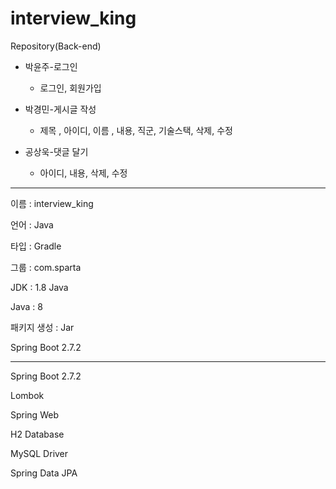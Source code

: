 # interview_king
Repository(Back-end)



- 박윤주-로그인

  - 로그인, 회원가입

  

- 박경민-게시글 작성

  - 제목 , 아이디, 이름 , 내용, 직군, 기술스택, 삭제, 수정 

  

- 공상욱-댓글 달기

  - 아이디, 내용, 삭제, 수정

---



이름 : interview_king

언어 : Java

타입 : Gradle

그룹 : com.sparta

JDK : 1.8 Java

Java : 8

패키지 생성 : Jar

Spring Boot 2.7.2



---



Spring Boot 2.7.2

Lombok

Spring Web

H2 Database

MySQL Driver

Spring Data JPA











